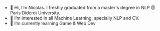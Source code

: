 - 👋 Hi, I’m Nicolas. I freshly graduated from a master's degree in NLP @ Paris Diderot University. 
- 👀 I’m interested in all Machine Learning, specially NLP and CV.
- 🌱 I’m currently learning Game & Web Dev
